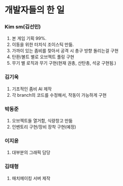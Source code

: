 # 개발자들의 한 일   

### Kim sm(김선민)  
1. 본 게임 기획 99%.
2. 이동을 위한 터치식 조이스틱 만듦.
3. 가까이 있는 좀비를 찾아서 공격 시 총구 방향 돌리는걸 구현
4. 탄환/볼트 별로 오브젝트 풀링 구현
5. 무기 별 로직과 무기 구현(현재 권총, 산탄총, 석궁 구현됨.)

### 김기욱  
1. 기초적인 좀비 AI 제작
2. 각 branch의 코드를 수정해서, 작동이 가능하게 구현

### 박동준  
1. 오브젝트들 열거함, 식량창고 만듦
2. 인벤토리 구현/장비 장착 구현(예정)

### 이지윤
1. 대부분의 그래픽 담당

### 김태형
1. 매치메이킹 서버 제작
